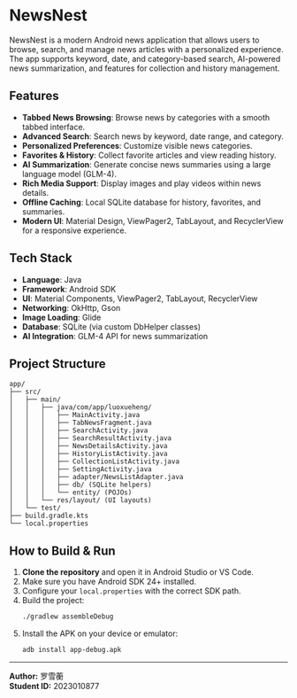 # NewsNest

NewsNest is a modern Android news application that allows users to browse, search, and manage news articles with a personalized experience. The app supports keyword, date, and category-based search, AI-powered news summarization, and features for collection and history management.

## Features

- **Tabbed News Browsing**: Browse news by categories with a smooth tabbed interface.
- **Advanced Search**: Search news by keyword, date range, and category.
- **Personalized Preferences**: Customize visible news categories.
- **Favorites & History**: Collect favorite articles and view reading history.
- **AI Summarization**: Generate concise news summaries using a large language model (GLM-4).
- **Rich Media Support**: Display images and play videos within news details.
- **Offline Caching**: Local SQLite database for history, favorites, and summaries.
- **Modern UI**: Material Design, ViewPager2, TabLayout, and RecyclerView for a responsive experience.

## Tech Stack

- **Language**: Java
- **Framework**: Android SDK
- **UI**: Material Components, ViewPager2, TabLayout, RecyclerView
- **Networking**: OkHttp, Gson
- **Image Loading**: Glide
- **Database**: SQLite (via custom DbHelper classes)
- **AI Integration**: GLM-4 API for news summarization

## Project Structure

```
app/
├── src/
│   ├── main/
│   │   ├── java/com/app/luoxueheng/
│   │   │   ├── MainActivity.java
│   │   │   ├── TabNewsFragment.java
│   │   │   ├── SearchActivity.java
│   │   │   ├── SearchResultActivity.java
│   │   │   ├── NewsDetailsActivity.java
│   │   │   ├── HistoryListActivity.java
│   │   │   ├── CollectionListActivity.java
│   │   │   ├── SettingActivity.java
│   │   │   ├── adapter/NewsListAdapter.java
│   │   │   ├── db/ (SQLite helpers)
│   │   │   └── entity/ (POJOs)
│   │   └── res/layout/ (UI layouts)
│   └── test/
├── build.gradle.kts
└── local.properties
```

## How to Build & Run

1. **Clone the repository** and open it in Android Studio or VS Code.
2. Make sure you have Android SDK 24+ installed.
3. Configure your `local.properties` with the correct SDK path.
4. Build the project:
    ```sh
    ./gradlew assembleDebug
    ```
5. Install the APK on your device or emulator:
    ```sh
    adb install app-debug.apk
    ```

---

**Author:** 罗雪蘅  
**Student ID:** 2023010877
